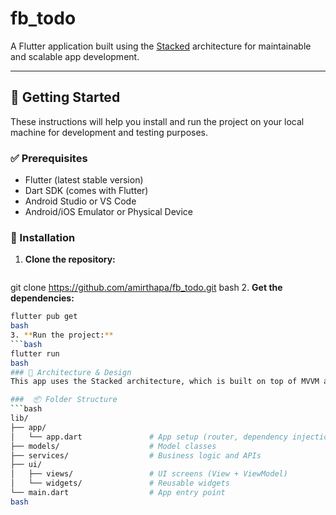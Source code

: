 # fb_todo


A Flutter application built using the [Stacked](https://pub.dev/packages/stacked) architecture for maintainable and scalable app development.

---

## 🚀 Getting Started

These instructions will help you install and run the project on your local machine for development and testing purposes.

### ✅ Prerequisites

- Flutter (latest stable version)
- Dart SDK (comes with Flutter)
- Android Studio or VS Code
- Android/iOS Emulator or Physical Device

### 🔧 Installation

1. **Clone the repository:**
   ```bash
  git clone https://github.com/amirthapa/fb_todo.git
bash
2. **Get the dependencies:**
   ```bash
flutter pub get
bash
3. **Run the project:** 
 ```bash
flutter run
bash
### 🧱 Architecture & Design
This app uses the Stacked architecture, which is built on top of MVVM and service-based architecture.

###  📦 Folder Structure
 ```bash
lib/
├── app/
│   └── app.dart               # App setup (router, dependency injection)
├── models/                    # Model classes
├── services/                  # Business logic and APIs
├── ui/
│   ├── views/                 # UI screens (View + ViewModel)
│   └── widgets/               # Reusable widgets
└── main.dart                  # App entry point
bash
      

